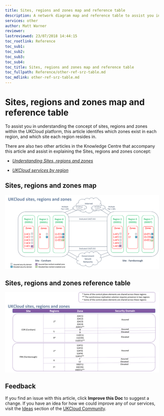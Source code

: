 ```yaml
---
title: Sites, regions and zones map and reference table
description: A network diagram map and reference table to assist you in identifying the different sites and the regions and zones within them
services: other
author: Matt Warner
reviewer:
lastreviewed: 23/07/2018 14:44:15
toc_rootlink: Reference
toc_sub1: 
toc_sub2:
toc_sub3:
toc_sub4:
toc_title: Sites, regions and zones map and reference table
toc_fullpath: Reference/other-ref-srz-table.md
toc_mdlink: other-ref-srz-table.md
---
```


# Sites, regions and zones map and reference table

To assist you in understanding the concept of sites, regions and zones within the UKCloud platform, this article identifes which zones exist in each region, and which site each region resides in.

There are also two other articles in the Knowledge Centre that accompany this article and assist in explaining the Sites, regions and zones concept:

- [*Understanding Sites, regions and zones*](other-ref-sites-regions-zones.md)

- [*UKCloud services by region*](other-ref-services-by-region.md)

## Sites, regions and zones map

![map showing the sites, regions and zones of the UKCloud platform](images/sites_regions_and_zones_map.png)

## Sites, regions and zones reference table

![reference table showing the sites, regions and zones of the UKCloud platform](images/srz_ref_table.png)

## Feedback

If you find an issue with this article, click **Improve this Doc** to suggest a change. If you have an idea for how we could improve any of our services, visit the [Ideas](https://community.ukcloud.com/ideas) section of the [UKCloud Community](https://community.ukcloud.com).

